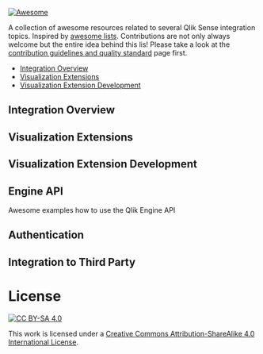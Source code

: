 [![Awesome](https://cdn.rawgit.com/sindresorhus/awesome/d7305f38d29fed78fa85652e3a63e154dd8e8829/media/badge.svg)](https://github.com/sindresorhus/awesome)

A collection of awesome resources related to several Qlik Sense integration topics. Inspired by [awesome lists](https://github.com/sindresorhus/awesome).
Contributions are not only always welcome but the entire idea behind this lis! 
Please take a look at the [contribution guidelines and quality standard](https://github.com/stefanwalther/awesome-qliksense-integration/blob/master/CONTRIBUTING.md) page first.

- [Integration Overview](#integration-overview)
- [Visualization Extensions](#visualization-extensions)
- [Visualization Extension Development](#visualization-extension-development)

## Integration Overview

## Visualization Extensions

## Visualization Extension Development

## Engine API

Awesome examples how to use the Qlik Engine API

## Authentication

## Integration to Third Party


# License

[![CC BY-SA 4.0](https://i.creativecommons.org/l/by-sa/4.0/88x31.png)](http://creativecommons.org/licenses/by-sa/4.0/)

This work is licensed under a [Creative Commons Attribution-ShareAlike 4.0 International License](http://creativecommons.org/licenses/by-sa/4.0/).

